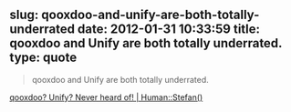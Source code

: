 slug: qooxdoo-and-unify-are-both-totally-underrated
date: 2012-01-31 10:33:59
title: qooxdoo and Unify are both totally underrated.
type: quote
---

> qooxdoo and Unify are both totally underrated.

[qooxdoo? Unify? Never heard of! | Human::Stefan()](http://blog.stefankolb.de/2012/01/30/qooxdoo-unify-never-heard-of/)
